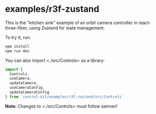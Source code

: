 # examples/r3f-zustand

This is the "kitchen sink" example of an orbit camera controller in react-three-fiber, using Zustand for state management.

To try it, run:

```sh
npm install
npm run dev
```

You can also import <./src/Controls> as a library:

```js
import {
  Controls,
  useCamera,
  updateCamera,
  useCameraConfig,
  updateCameraConfig
} from `control-kit/examples/r3f-zustand/src/Controls`
```

**Note:** Changes to <./src/Controls> must follow semver!
